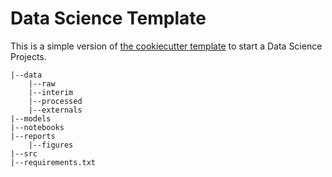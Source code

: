 # Data Science Template
This is a simple version of [the cookiecutter template](https://drivendata.github.io/cookiecutter-data-science/) to start a Data Science Projects.

    |--data
        |--raw
        |--interim
        |--processed
        |--externals
    |--models
    |--notebooks
    |--reports
        |--figures
    |--src
    |--requirements.txt


